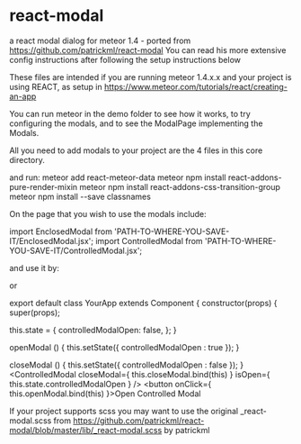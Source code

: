# react-modal
a react modal dialog for meteor 1.4 - ported from https://github.com/patrickml/react-modal
You can read his more extensive config instructions after following the setup instructions below

These files are intended if you are running meteor 1.4.x.x and your project is using REACT, as setup in https://www.meteor.com/tutorials/react/creating-an-app


You can run meteor in the demo folder to see how it works, to try configuring the modals, and to see the ModalPage implementing the Modals.

All you need to add modals to your project are the 4 files in this core directory.

and run:
meteor add react-meteor-data
meteor npm install react-addons-pure-render-mixin
meteor npm install react-addons-css-transition-group
meteor npm install --save classnames


On the page that you wish to use the modals include:

import EnclosedModal  from 'PATH-TO-WHERE-YOU-SAVE-IT/EnclosedModal.jsx';
import ControlledModal  from 'PATH-TO-WHERE-YOU-SAVE-IT/ControlledModal.jsx';


and use it by:

<EnclosedModal title="t2" text="hi there"/>

or
        
export default class YourApp  extends Component {
  constructor(props) {
    super(props);

   this.state = {
      controlledModalOpen: false,
    };
  }

  openModal () {
    this.setState({
      controlledModalOpen : true
    });
  }

  closeModal () {
    this.setState({
      controlledModalOpen : false
    });
  }
<ControlledModal closeModal={ this.closeModal.bind(this) } isOpen={ this.state.controlledModalOpen } />
<button onClick={ this.openModal.bind(this) }>Open Controlled Modal</button>



If your project supports scss you may want to use the original _react-modal.scss from https://github.com/patrickml/react-modal/blob/master/lib/_react-modal.scss  by patrickml 


